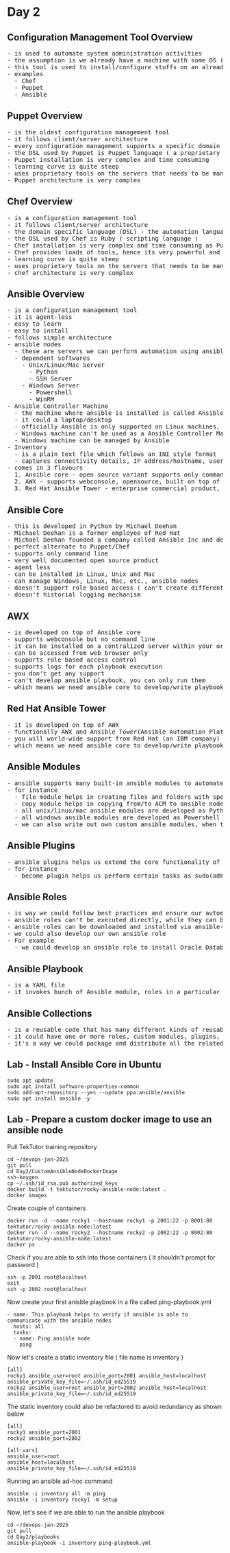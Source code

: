 # Day 2 

## Configuration Management Tool Overview
<pre>
- is used to automate system administration activities
- the assumption is we already have a machine with some OS ( Unix, Linux, Windows or Mac )
- this tool is used to install/configure stuffs on an already provisioned machine
- examples
  - Chef
  - Puppet
  - Ansible
</pre>

## Puppet Overview
<pre>
- is the oldest configuration management tool
- it follows client/server architecture
- every configuration management supports a specific domain specific language (DSL) to automate stuffs 
- the DSL used by Puppet is Puppet language ( a proprietary declarative language )
- Puppet installation is very complex and time consuming
- learning curve is quite steep
- uses proprietary tools on the servers that needs to be managed by Puppet
- Puppet architecture is very complex
</pre>


## Chef Overview
<pre>
- is a configuration management tool
- it follows client/server architecture
- the domain specific language (DSL) - the automation language used by Chef
- the DSL used by Chef is Ruby ( scripting language )
- Chef installation is very complex and time consuming as Puppet
- Chef provides loads of tools, hence its very powerful and confusing
- learning curve is quite steep
- uses proprietary tools on the servers that needs to be managed by chef
- chef architecture is very complex
</pre>

## Ansible Overview
<pre>
- is a configuration management tool
- it is agent-less
- easy to learn
- easy to install
- follows simple architecture
- ansible nodes
  - these are servers we can perform automation using ansible 
  - dependent softwares
    - Unix/Linux/Mac Server
      - Python
      - SSH Server
    - Windows Server
      - Powershell
      - WinRM
- Ansible Controller Machine
  - the machine where ansible is installed is called Ansible Controller Machine(ACM)
  - it could a laptop/desktop
  - officially Ansible is only supported on Linux machines, but it works in Unix/Mac
  - Windows machine can't be used as a Ansible Controller Machine
  - Windows machine can be managed by Ansible
- Inventory
  - is a plain text file which follows an INI style format
  - captures connectivity details, IP address/hostname, username, password, ssh-key's etc
- comes in 3 flavours
  1. Ansible core - open source variant supports only command line
  2. AWX - supports webconsole, opensource, built on top of Ansible core
  3. Red Hat Ansible Tower - enterprise commercial product, built on top of AWX 
</pre>

## Ansible Core
<pre>
- this is developed in Python by Michael Deehan
- Michael Deehan is a former employee of Red Hat
- Michael Deehan founded a company called Ansible Inc and developed Ansible core as an open source product
- perfect alternate to Puppet/Chef
- supports only command line
- very well documented open source product
- agent less
- can be installed in Linux, Unix and Mac
- can manage Windows, Linux, Mac, etc., ansible nodes
- doesn't support role based access ( can't create different types of ansible users )
- doesn't historial logging mechanism
</pre>

## AWX
<pre>
- is developed on top of Ansible core
- supports webconsole but no command line
- it can be installed on a centralized server within your organization
- can be accessed from web browser only
- supports role based access control
- supports logs for each playbook execution
- you don't get any support
- can't develop ansible playbook, you can only run them
- which means we need ansible core to develop/write playbook
</pre>

## Red Hat Ansible Tower
<pre>
- it is developed on top of AWX
- functionally AWX and Ansible Tower(Ansible Automation Platform) are same
- you will world-wide support from Red Hat (an IBM company)
- which means we need ansible core to develop/write playbook
</pre>

## Ansible Modules
<pre>
- ansible supports many built-in ansible modules to automate
- for instance 
  - file module helps in creating files and folders with specific permissions
  - copy module helps in copying from/to ACM to ansible nodes and vice versa
  - all unix/linux/mac ansible modules are developed as Python scripts
  - all windows ansible modules are developed as Powershell scripts
  - we can also write out own custom ansible modules, when there is no readily available module to automate certain rare stuffs
</pre>

## Ansible Plugins
<pre>
- ansible plugins helps us extend the core functionality of ansible
- for instance
  - become plugin helps us perform certain tasks as sudo(administrative) users
</pre>

## Ansible Roles
<pre>
- is way we could follow best practices and ensure our automation code can be reused across many ansible playbooks
- ansible roles can't be executed directly, while they can be invoked via ansible playbooks
- ansible roles can be downloaded and installed via ansible-galaxy tool
- we could also develop our own ansible role
- For example
  - we could develop an ansible role to install Oracle Database in Windows 2016/2019 Server, Ubuntu Linux, etc
</pre>

## Ansible Playbook
<pre>
- is a YAML file 
- it invokes bunch of Ansible module, roles in a particular order to automate configuration management activity
</pre>

## Ansible Collections
<pre>
- is a reusable code that has many different kinds of reusable code in ansible
- it could have one or more roles, custom modules, plugins, filters, etc.,
- it's a way we could package and distribute all the related playbooks, modules, plugins, etc in a single collection
</pre>


## Lab - Install Ansible Core in Ubuntu
```
sudo apt update
sudo apt install software-properties-common
sudo add-apt-repository --yes --update ppa:ansible/ansible
sudo apt install ansible -y
```

## Lab - Prepare a custom docker image to use an ansible node
Pull TekTutor training repository
```
cd ~/devops-jan-2025
git pull
cd Day2/CustomAnsibleNodeDockerImage
ssh-keygen
cp ~/.ssh/id_rsa.pub authorized_keys
docker build -t tektutor/rocky-ansible-node:latest .
docker images
```

Create couple of containers
```
docker run -d --name rocky1 --hostname rocky1 -p 2001:22 -p 8001:80 tektutor/rocky-ansible-node:latest
docker run -d --name rocky2 --hostname rocky2 -p 2002:22 -p 8002:80 tektutor/rocky-ansible-node:latest
docker ps
```

Check if you are able to ssh into those containers ( it shouldn't prompt for password )
```
ssh -p 2001 root@localhost
exit
ssh -p 2002 root@localhost
```

Now create your first anisble playbook in a file called ping-playbook.yml
```
- name: This playbook helps to verify if ansible is able to communicate with the ansible nodes
  hosts: all
  tasks:
  - name: Ping ansible node
    ping
```

Now let's create a static inventory file ( file name is inventory )
```
[all]
rocky1 ansible_user=root ansible_port=2001 ansible_host=localhost ansible_private_key_file=~/.ssh/id_ed25519
rocky2 ansible_user=root ansible_port=2002 ansible_host=localhost ansible_private_key_file=~/.ssh/id_ed25519
```

The static inventory could also be refactored to avoid redundancy as shown below
```
[all]
rocky1 ansible_port=2001
rocky2 ansible_port=2002

[all:vars]
ansible_user=root 
ansible_host=localhost
ansible_private_key_file=~/.ssh/id_ed25519
```

Running an ansible ad-hoc command
```
ansible -i inventory all -m ping
ansible -i inventory rocky1 -m setup
```

Now, let's see if we are able to run the ansible playbook
```
cd ~/devops-jan-2025
git pull
cd Day2/playbooks
ansible-playbook -i inventory ping-playbook.yml
```
